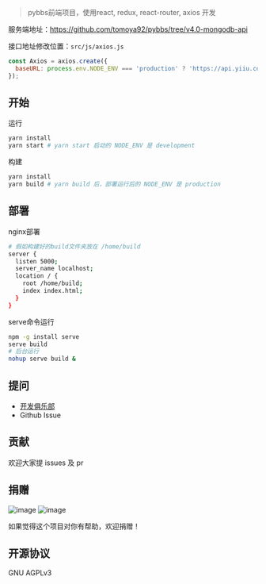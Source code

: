 > pybbs前端项目，使用react, redux, react-router, axios 开发

服务端地址：https://github.com/tomoya92/pybbs/tree/v4.0-mongodb-api

接口地址修改位置：`src/js/axios.js`

```js
const Axios = axios.create({
  baseURL: process.env.NODE_ENV === 'production' ? 'https://api.yiiu.co' : 'http://localhost:8080'
});
```

## 开始

运行

```sh
yarn install
yarn start # yarn start 启动的 NODE_ENV 是 development
```

构建

```sh
yarn install
yarn build # yarn build 后，部署运行后的 NODE_ENV 是 production
```

## 部署

nginx部署

```sh
# 假如构建好的build文件夹放在 /home/build
server {
  listen 5000;
  server_name localhost;
  location / {
    root /home/build;
    index index.html;
  }
}
```

serve命令运行

```sh
npm -g install serve
serve build
# 后台运行
nohup serve build &
```

## 提问

- [开发俱乐部](https://17dev.club/)
- Github Issue

## 贡献

欢迎大家提 issues 及 pr

## 捐赠

![image](https://cloud.githubusercontent.com/assets/6915570/18000010/9283d530-6bae-11e6-8c34-cd27060b9074.png)
![image](https://cloud.githubusercontent.com/assets/6915570/17999995/7c2a4db4-6bae-11e6-891c-4b6bc4f00f4b.png)

如果觉得这个项目对你有帮助，欢迎捐赠！

## 开源协议

GNU AGPLv3
